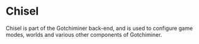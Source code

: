# Chisel
Chisel is part of the Gotchiminer back-end, and is used to configure game modes, worlds and various other components of Gotchiminer.
